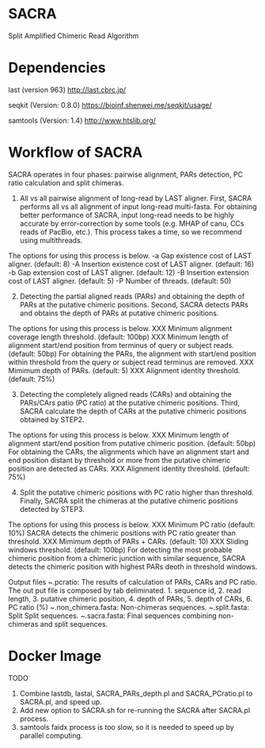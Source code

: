 # SACRA
Split Amplified Chimeric Read Algorithm

# Dependencies

last (version 963)
http://last.cbrc.jp/

seqkit (Version: 0.8.0)
https://bioinf.shenwei.me/seqkit/usage/

samtools (Version: 1.4)
http://www.htslib.org/

# Workflow of SACRA
SACRA operates in four phases: pairwise alignment, PARs detection, PC ratio calculation and split chimeras.

1. All vs all pairwise alignment of long-read by LAST aligner.
First, SACRA performs all vs all alignment of input long-read multi-fasta. For obtaining better performance of SACRA, input long-read needs to be highly accurate by error-correction by some tools (e.g. MHAP of canu, CCs reads of PacBio, etc.). This process takes a time, so we recommend using multithreads.

The options for using this process is below.
-a  Gap existence cost of LAST aligner. (default: 8)
-A  Insertion existence cost of LAST aligner. (default: 16)
-b  Gap extension cost of LAST aligner. (default: 12)
-B  Insertion extension cost of LAST aligner. (default: 5)
-P  Number of threads. (default: 50)

2. Detecting the partial aligned reads (PARs) and obtaining the depth of PARs at the putative chimeric positions.
Second, SACRA detects PARs and obtains the depth of PARs at putative chimeric positions.

The options for using this process is below.
XXX Minimum alignment coverage length threshold. (default: 100bp) 
XXX Minimum length of alignment start/end position from terminus of query or subject reads. (default: 50bp)
    For obtaining the PARs, the alignment with start/end position within threshold from the query or subject read terminus are removed. 
XXX Mimimum depth of PARs. (default: 5)
XXX Alignment identity threshold. (default: 75%)

3. Detecting the completely aligned reads (CARs) and obtaining the PARs/CArs patio (PC ratio) at the putative chimeric positions.
Third, SACRA calculate the depth of CARs at the putative chimeric positions obtained by STEP2.

The options for using this process is below.
XXX Minimum length of alignment start/end position from putative chimeric position. (default: 50bp)
    For obtaining the CARs, the alignments which have an alignment start and end position distant by threshold or more from the putative chimeric position are detected as CARs. 
XXX Alignment identity threshold. (default: 75%)

4. Split the putative chimeric positions with PC ratio higher than threshold.
Finally, SACRA split the chimeras at the putative chimeric positions detected by STEP3.

The options for using this process is below.
XXX Minimum PC ratio (default: 10%)
    SACRA detects the chimeric positions with PC ratio greater than threshold.
XXX Mimimum depth of PARs + CARs. (default: 10)
XXX Sliding windows threshold. (default: 100bp)
    For detecting the most probable chimeric position from a chimeric junction with similar sequence, SACRA detects the chimeric position with highest PARs deoth in threshold windows.

Output files
~.pcratio: The results of calculation of PARs, CARs and PC ratio. The out put file is composed by tab deliminated.
            1. sequence id, 2. read length, 3. putative chimeric position, 4. depth of PARs, 5. depth of CARs, 6. PC ratio (%)
~.non_chimera.fasta: Non-chimeras sequences.
~.split.fasta: Split Split sequences.
~.sacra.fasta: Final sequences combining non-chimeras and split sequences.

# Docker Image

TODO
1. Combine lastdb, lastal, SACRA_PARs_depth.pl and SACRA_PCratio.pl to SACRA.pl, and speed up.
2. Add new option to SACRA.sh for re-running the SACRA after SACRA.pl process.
3. samtools faidx process is too slow, so it is needed to speed up by parallel computing.
